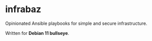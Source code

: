 # infrabaz

Opinionated Ansible playbooks for simple and secure infrastructure.

Written for **Debian 11 bullseye**.

